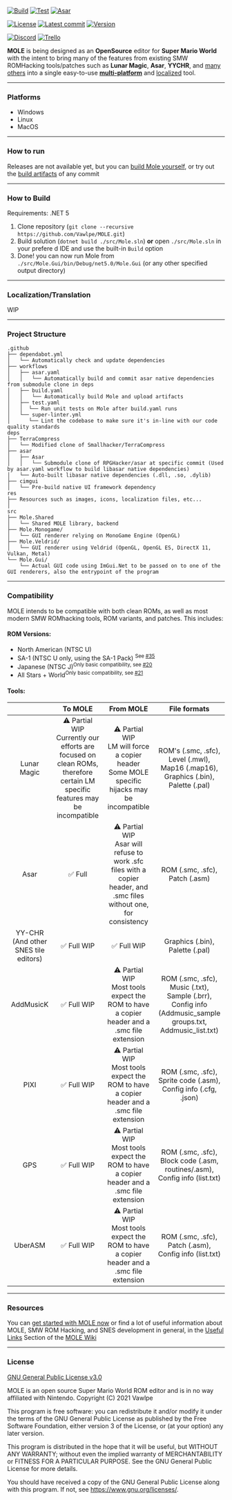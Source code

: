 [![Build](https://github.com/Vawlpe/MOLE/actions/workflows/build.yaml/badge.svg)](https://github.com/Vawlpe/MOLE/actions/workflows/build.yaml)
[![Test](https://github.com/Vawlpe/MOLE/actions/workflows/test.yaml/badge.svg)](https://github.com/Vawlpe/MOLE/actions/workflows/test.yaml)
[![Asar](https://github.com/Vawlpe/MOLE/actions/workflows/asar.yaml/badge.svg)](https://github.com/Vawlpe/MOLE/actions/workflows/asar.yaml)

[![License](https://badgen.net/github/license/Vawlpe/MOLE)](https://github.com/Vawlpe/MOLE/blob/master/LICENSE.md)
[![Latest commit](https://img.shields.io/github/last-commit/Vawlpe/MOLE)](https://github.com/Vawlpe/MOLE/commits/)
[![Version](https://badge.fury.io/gh/Vawlpe%2FMOLE.svg)](https://github.com/Vawlpe/MOLE/tags)

[![Discord](https://img.shields.io/discord/729355207862911027?label=Discord)](https://discord.gg/hAGM9UPv4q)
[![Trello](https://img.shields.io/badge/Trello-workspace-blue)](https://trello.com/mole34)

**MOLE** is being designed as an **OpenSource**  editor for **Super Mario World** with the intent to bring many of the features from existing SMW ROMHacking tools/patches such as **Lunar Magic**, **Asar**, **YYCHR**, and [many others](#compatibility) into a single easy-to-use [**multi-platform**](#how-to-run) and [localized](#localizationtranslation) tool.
___
### Platforms
- Windows
- Linux
- MacOS
___
### How to run
Releases are not available yet, but you can [build Mole yourself](#how-to-build), or try out the [build artifacts](https://github.com/Vawlpe/MOLE/actions/workflows/build.yaml) of any commit
___
### How to Build
Requirements: .NET 5
1. Clone repository (`git clone --recursive https://github.com/Vawlpe/MOLE.git`)
2. Build solution (`dotnet build ./src/Mole.sln`) **or** open `./src/Mole.sln` in your prefere  d IDE and use the built-in `Build` option
3. Done! you can now run Mole from `./src/Mole.Gui/bin/Debug/net5.0/Mole.Gui` (or any other specified output directory)
___
### Localization/Translation
WIP
___
### Project Structure
```
.github
├── dependabot.yml
│   └── Automatically check and update dependencies
├── workflows
│   ├── asar.yaml
│   │   └── Automatically build and commit asar native dependencies from submodule clone in deps
│   ├── build.yaml
│   │   └── Automatically build Mole and upload artifacts
│   ├── test.yaml
│   │  └── Run unit tests on Mole after build.yaml runs
│   └── super-linter.yml
│      └── Lint the codebase to make sure it's in-line with our code quality standards
deps
├── TerraCompress
│   └── Modified clone of Smallhacker/TerraCompress
├── asar
│   ├── Asar
│   │   └── Submodule clone of RPGHacker/asar at specific commit (Used by asar.yaml workflow to build libasar native dependencies)
│   └── Auto-built libasar native dependencies (.dll, .so, .dylib)
├── cimgui
│   └── Pre-build native UI framework dependency
res
├── Resources such as images, icons, localization files, etc...
│
src
├── Mole.Shared
│   └── Shared MOLE library, backend
├── Mole.Monogame/
│   └── GUI renderer relying on MonoGame Engine (OpenGL)
├── Mole.Veldrid/
│   └── GUI renderer using Veldrid (OpenGL, OpenGL ES, DirectX 11, Vulkan, Metal)
└── Mole.Gui/
    └── Actual GUI code using ImGui.Net to be passed on to one of the GUI renderers, also the entrypoint of the program
```
___
### Compatibility
MOLE intends to be compatible with both clean ROMs, as well as most modern SMW ROMhacking tools, ROM variants, and patches. This includes:
#### ROM Versions:
- North American (NTSC U)
- SA-1 (NTSC U only, using the SA-1 Pack) <sup>See [#35](https://github.com/Vawlpe/MOLE/issues/35)</sup>
- Japanese (NTSC J)<sup>Only basic compatibility, see [#20](https://github.com/Vawlpe/MOLE/issues/20)</sup>
- All Stars + World<sup>Only basic compatibility, see [#21](https://github.com/Vawlpe/MOLE/issues/21)</sup>
#### Tools:
|  | To MOLE | From MOLE | File formats |
|:---:|:---:|:---:|:---:|
| Lunar Magic | ⚠️ Partial WIP️<br>Currently our efforts are focused on clean ROMs, therefore certain LM specific features may be incompatible | ⚠ ️Partial WIP<br>LM will force a copier header<br>Some MOLE specific hijacks may be incompatible | ROM's (.smc, .sfc), Level (.mwl), Map16 (.map16), Graphics (.bin), Palette (.pal) |
| Asar | ✅ Full | ⚠️ Partial WIP<br>Asar will refuse to work .sfc files with a copier header, and .smc files without one, for consistency | ROM (.smc, .sfc), Patch (.asm) |
| YY-CHR (And other SNES tile editors) | ✅ Full WIP | ✅ Full WIP | Graphics (.bin), Palette (.pal) |
| AddMusicK | ✅ Full WIP | ⚠️ Partial WIP<br>Most tools expect the ROM to have a copier header and a .smc file extension | ROM (.smc, .sfc), Music (.txt), Sample (.brr), Config info (Addmusic_sample groups.txt, Addmusic_list.txt)|
| PIXI | ✅ Full WIP | ⚠️ Partial WIP️<br>Most tools expect the ROM to have a copier header and a .smc file extension | ROM (.smc, .sfc), Sprite code (.asm), Config info (.cfg, .json) |
| GPS | ✅ Full WIP | ⚠️ Partial WIP<br>Most tools expect the ROM to have a copier header and a .smc file extension | ROM (.smc, .sfc), Block code (.asm, routines/.asm), Config info (list.txt) |
| UberASM | ✅ Full WIP | ⚠️ Partial WIP<br>Most tools expect the ROM to have a copier header and a .smc file extension | ROM (.smc, .sfc), Patch (.asm), Config info (list.txt) |
___
### Resources
You can [get started with MOLE now](https://github.com/Vawlpe/MOLE/wiki/Getting-Started) or find a lot of useful information about MOLE, SMW ROM Hacking, and SNES development in general, in the [Useful Links](https://github.com/Vawlpe/MOLE/wiki/Useful-Links) Section of the [MOLE Wiki](https://github.com/Vawlpe/MOLE/wiki)
___
### License
[GNU General Public License v3.0](https://github.com/Vawlpe/MOLE/blob/master/LICENSE.md)

MOLE is an open source Super Mario World ROM editor and is in no way affiliated with Nintendo.
Copyright (C) 2021 Vawlpe

This program is free software: you can redistribute it and/or modify
it under the terms of the GNU General Public License as published by
the Free Software Foundation, either version 3 of the License, or
(at your option) any later version.

This program is distributed in the hope that it will be useful,
but WITHOUT ANY WARRANTY; without even the implied warranty of
MERCHANTABILITY or FITNESS FOR A PARTICULAR PURPOSE.  See the
GNU General Public License for more details.

You should have received a copy of the GNU General Public License
along with this program.  If not, see <https://www.gnu.org/licenses/>.
